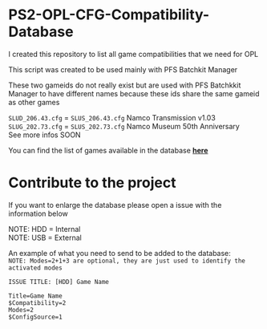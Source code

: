 # PS2-OPL-CFG-Compatibility-Database


I created this repository to list all game compatibilities that we need for OPL

This script was created to be used mainly with PFS Batchkit Manager

These two gameids do not really exist but are used with PFS Batchkkit Manager to have different names 
because these ids share the same gameid as other games

`SLUD_206.43.cfg` = `SLUS_206.43.cfg` Namco Transmission v1.03 <br/>
`SLUG_202.73.cfg` = `SLUS_202.73.cfg` Namco Museum 50th Anniversary <br/>
See more infos SOON

You can find the list of games available in the database [__here__](https://github.com/GDX-X/PS2-OPL-CFG-Compatibility-Database/blob/main/Games_List.txt)

# Contribute to the project 

If you want to enlarge the database please open a issue 
with the information below

NOTE: HDD = Internal\
NOTE: USB = External

An example of what you need to send to be added to the database:\
`NOTE: Modes=2+1+3 are optional, they are just used to identify the activated modes`

`ISSUE TITLE: [HDD] Game Name`
```
Title=Game Name
$Compatibility=2
Modes=2
$ConfigSource=1
```
